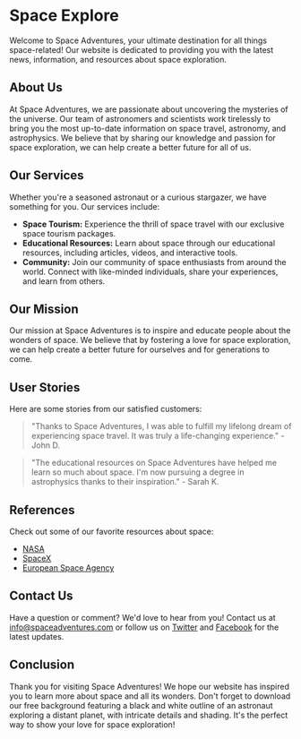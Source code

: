 <!--font:IBM Plex Sans-->

# Space Explore

Welcome to Space Adventures, your ultimate destination for all things space-related! Our website is dedicated to providing you with the latest news, information, and resources about space exploration.

## About Us

At Space Adventures, we are passionate about uncovering the mysteries of the universe. Our team of astronomers and scientists work tirelessly to bring you the most up-to-date information on space travel, astronomy, and astrophysics. We believe that by sharing our knowledge and passion for space exploration, we can help create a better future for all of us.

## Our Services

Whether you're a seasoned astronaut or a curious stargazer, we have something for you. Our services include:

- **Space Tourism:** Experience the thrill of space travel with our exclusive space tourism packages.
- **Educational Resources:** Learn about space through our educational resources, including articles, videos, and interactive tools.
- **Community:** Join our community of space enthusiasts from around the world. Connect with like-minded individuals, share your experiences, and learn from others.

## Our Mission

Our mission at Space Adventures is to inspire and educate people about the wonders of space. We believe that by fostering a love for space exploration, we can help create a better future for ourselves and for generations to come.

## User Stories

Here are some stories from our satisfied customers:

> "Thanks to Space Adventures, I was able to fulfill my lifelong dream of experiencing space travel. It was truly a life-changing experience." - John D.

> "The educational resources on Space Adventures have helped me learn so much about space. I'm now pursuing a degree in astrophysics thanks to their inspiration." - Sarah K.

## References

Check out some of our favorite resources about space:

- [NASA](#nasa)
- [SpaceX](#spacex)
- [European Space Agency](#esa)

## Contact Us

Have a question or comment? We'd love to hear from you! Contact us at [info@spaceadventures.com](mailto:info@spaceadventures.com) or follow us on [Twitter](#twitter) and [Facebook](#facebook) for the latest updates.

## Conclusion

Thank you for visiting Space Adventures! We hope our website has inspired you to learn more about space and all its wonders. Don't forget to download our free background featuring a black and white outline of an astronaut exploring a distant planet, with intricate details and shading. It's the perfect way to show your love for space exploration!

<!--

Write me content for website with wallpaper which alt text is:

"A black and white outline of an astronaut exploring a distant planet, with intricate details and shading."

The name/title of the page should not be 1:1 copy of the alt text but rather a real content of the website which is using this wallpaper.

- Use markdown format 
- Start with heading
- Heading should be short and concise
- The content should look like a real website 
- The website should not be about the wallpaper, wallpaper is just a related background
- Heading should be contain work "wallpaper" or "background"
- Include real sections like references, contact, user stories, etc. use things relevant to the page purpose.
- Feel free to use structure like headings, bullets, numbering, blockquotes, paragraphs, horizontal lines, etc.
- You can use formatting like bold or _italic_
- You can include UTF-8 emojis
- Links should be only #hash anchors (and you can refer to the document itself)
- Do not include images


---


# Space Adventures Wallpaper

Welcome to Space Adventures, your one-stop-shop for all things space-related! Our website is dedicated to providing you with the latest news, information, and resources about space exploration. 

## About Us

At Space Adventures, we believe that the universe is full of mysteries waiting to be uncovered. Our team of passionate astronomers and scientists work tirelessly to bring you the most up-to-date information on space travel, astronomy, and astrophysics. We are committed to making the wonders of the universe accessible to everyone.

## Our Services

Whether you're a seasoned astronaut or a curious stargazer, we have something for you. Our services include:

- **Space Tourism:** Experience the thrill of space travel with our exclusive space tourism packages. 
- **Educational Resources:** Learn about space through our educational resources, including articles, videos, and interactive tools.
- **Community:** Join our community of space enthusiasts from around the world. Connect with like-minded individuals, share your experiences, and learn from others.

## Our Mission

Our mission at Space Adventures is to inspire and educate people about the wonders of space. We believe that by sharing our knowledge and passion for space exploration, we can help create a better future for all of us. 

## User Stories

Here are some stories from our satisfied customers:

> "I never thought I would be able to experience space travel in my lifetime, but thanks to Space Adventures, I was able to make my dream come true!" - John D.

> "The educational resources on Space Adventures have helped me learn so much about space. I'm now studying astrophysics in college thanks to their inspiration." - Sarah K.

## References

Check out some of our favorite resources about space:

- [NASA](#nasa)
- [SpaceX](#spacex)
- [European Space Agency](#esa)

## Contact Us

Have a question or comment? We'd love to hear from you! Contact us at [info@spaceadventures.com](mailto:info@spaceadventures.com) or follow us on [Twitter](#twitter) and [Facebook](#facebook) for the latest updates. 

## Conclusion

Thank you for visiting Space Adventures! We hope our website has inspired you to learn more about space and all its wonders. Don't forget to download our free wallpaper featuring a black and white outline of an astronaut exploring a distant planet, with intricate details and shading. It's the perfect background for any space enthusiast!


---


Heading should not include word "wallpaper". The website should not be about the wallpaper itself, wallpaper is just a related background, rewrite whole content.


---


# Space Adventures: Explore the Wonders of the Universe

Welcome to Space Adventures, your ultimate destination for all things space-related! Our website is dedicated to providing you with the latest news, information, and resources about space exploration.

## About Us

At Space Adventures, we are passionate about uncovering the mysteries of the universe. Our team of astronomers and scientists work tirelessly to bring you the most up-to-date information on space travel, astronomy, and astrophysics. We believe that by sharing our knowledge and passion for space exploration, we can help create a better future for all of us.

## Our Services

Whether you're a seasoned astronaut or a curious stargazer, we have something for you. Our services include:

- **Space Tourism:** Experience the thrill of space travel with our exclusive space tourism packages.
- **Educational Resources:** Learn about space through our educational resources, including articles, videos, and interactive tools.
- **Community:** Join our community of space enthusiasts from around the world. Connect with like-minded individuals, share your experiences, and learn from others.

## Our Mission

Our mission at Space Adventures is to inspire and educate people about the wonders of space. We believe that by fostering a love for space exploration, we can help create a better future for ourselves and for generations to come.

## User Stories

Here are some stories from our satisfied customers:

> "Thanks to Space Adventures, I was able to fulfill my lifelong dream of experiencing space travel. It was truly a life-changing experience." - John D.

> "The educational resources on Space Adventures have helped me learn so much about space. I'm now pursuing a degree in astrophysics thanks to their inspiration." - Sarah K.

## References

Check out some of our favorite resources about space:

- [NASA](#nasa)
- [SpaceX](#spacex)
- [European Space Agency](#esa)

## Contact Us

Have a question or comment? We'd love to hear from you! Contact us at [info@spaceadventures.com](mailto:info@spaceadventures.com) or follow us on [Twitter](#twitter) and [Facebook](#facebook) for the latest updates.

## Conclusion

Thank you for visiting Space Adventures! We hope our website has inspired you to learn more about space and all its wonders. Don't forget to download our free background featuring a black and white outline of an astronaut exploring a distant planet, with intricate details and shading. It's the perfect way to show your love for space exploration!

-->
